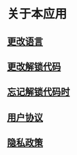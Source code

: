 # 关于本应用
## [更改语言](./language)

## [更改解锁代码](./pinChange)

## [忘记解锁代码时](./pinDelete)

## [用户协议](./userAgreement)

## [隐私政策](./privacyPolicy)
